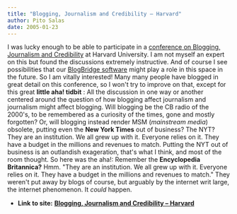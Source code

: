 ```yaml
---
title: "Blogging, Journalism and Credibility – Harvard"
author: Pito Salas
date: 2005-01-23
---
```


I was lucky enough to be able to participate in a [conference on Blogging,
Journalism and Credibility](<http://cyber.law.harvard.edu/webcred/>) at
Harvard University. I am not myself an expert on this but found the
discussions extremely instructive. And of course I see possibilities that our
[BlogBridge software](<http://www.blogbridge.com>) might play a role in this
space in the future. So I am vitally interested! Many many people have blogged
in great detail on this conference, so I won't try to improve on that, except
for this great **little aha! tidbit** : All the discussion in one way or
another centered around the question of how blogging affect journalism and
journalism might affect blogging. Will blogging be the CB radio of the 2000's,
to be remembered as a curiosity of the times, gone and mostly forgotten? Or,
will blogging instead render MSM (_mainstream media_) obsolete, putting even
the **New York Times** out of business?  The NYT? They are an institution. We
all grew up with it. Everyone relies on it. They have a budget in the millions
and revenues to match. Putting the NYT out of business is an outlandish
exageration, that's what I think, and most of the room thought. So here was
the aha!: Remember the **Encyclopedia Britannica?** Hmm.  "They are an
institution. We all grew up with it. Everyone relies on it. They have a budget
in the millions and revenues to match." They weren't put away by blogs of
course, but arguably by the internet writ large, the internet phenomenon. It
_could_ happen.


* **Link to site:** **[Blogging, Journalism and Credibility – Harvard](None)**
